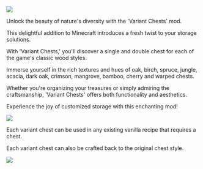 <img src="https://i.imgur.com/fmlTeuO.png">

Unlock the beauty of nature's diversity with the 'Variant Chests' mod.

This delightful addition to Minecraft introduces a fresh twist to your storage solutions.

With 'Variant Chests,' you'll discover a single and double chest for each of the game's classic wood styles. 

Immerse yourself in the rich textures and hues of oak, birch, spruce, jungle, acacia, dark oak, crimson, mangrove, bamboo, cherry and warped chests.

Whether you're organizing your treasures or simply admiring the craftsmanship, 'Variant Chests' offers both functionality and aesthetics.

Experience the joy of customized storage with this enchanting mod!

<img src="https://i.imgur.com/6UHsUm3.png">

Each variant chest can be used in any existing vanilla recipe that requires a chest.

Each variant chest can also be crafted back to the original chest style.

<img src="https://i.imgur.com/Vp0heLz.png">